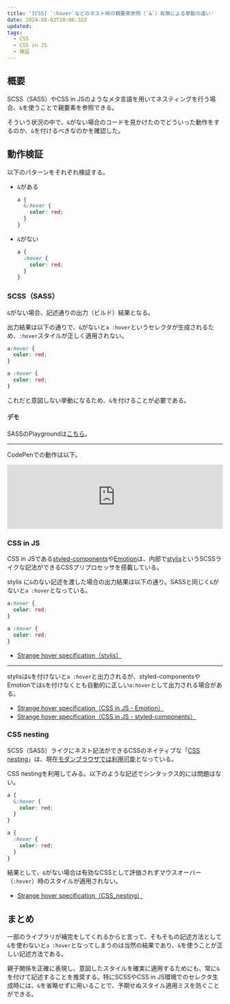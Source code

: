 ```yaml
---
title: '[CSS] `:hover`などのネスト時の親要素参照（`&`）有無による挙動の違い'
date: 2024-08-02T10:06:32Z
updated:
tags:
  - CSS
  - CSS in JS
  - 検証
---
```


## 概要

SCSS（SASS）やCSS in JSのようなメタ言語を用いてネスティングを行う場合、`&`を使うことで親要素を参照できる。

そういう状況の中で、`&`がない場合のコードを見かけたのでどういった動作をするのか、`&`を付けるべきなのかを確認した。

## 動作検証

以下のパターンをそれぞれ検証する。

- `&`がある
  ```scss
  a {
    &:hover {
      color: red;
    }
  }
  ```
- `&`がない
  ```scss
  a {
    :hover {
      color: red;
    }
  }
  ```

### SCSS（SASS）

`&`がない場合、記述通りの出力（ビルド）結果となる。

出力結果は以下の通りで、`&`がないと`a :hover`というセレクタが生成されるため、`:hover`スタイルが正しく適用されない。

```css
a:hover {
  color: red;
}

a :hover {
  color: red;
}
```

これだと意図しない挙動になるため、`&`を付けることが必要である。

#### デモ

SASSのPlaygroundは[こちら](https://sass-lang.com/playground/#eJwzNExUqOZSUFCzysgvSy0CsxUUkvNz8ousFIpSU6yB/FquWi4uiDICqgAvHBSz)。

---

CodePenでの動作は以下。

<iframe height="150" style="width: 100%;" scrolling="no" title="Strange hover specification" src="https://codepen.io/hiro0218/embed/YzoGrgE?default-tab=&theme-id=light" frameborder="no" loading="lazy" allowtransparency="true" allowfullscreen="true">
  See the Pen <a href="https://codepen.io/hiro0218/pen/YzoGrgE">
  Strange hover specification</a> by hiro (<a href="https://codepen.io/hiro0218">@hiro0218</a>)
  on <a href="https://codepen.io">CodePen</a>.
</iframe>

### CSS in JS

CSS in JSである[styled-components](https://styled-components.com/)や[Emotion](https://emotion.sh/docs/introduction)は、内部で[stylis](https://stylis.js.org/)というSCSSライクな記法ができるCSSプリプロセッサを搭載している。

stylis に`&`のない記述を渡した場合の出力結果は以下の通り。SASSと同じく`&`がないと`a :hover`となっている。

```css
a:hover {
  color: red;
}

a :hover {
  color: red;
}
```

- [Strange hover specification（stylis）](https://codepen.io/hiro0218/pen/zYVZQVe)

---

stylisは`&`を付けないと`a :hover`と出力されるが、styled-componentsやEmotionでは`&`を付けなくとも自動的に正しい`a:hover`として出力される場合がある。

- [Strange hover specification（CSS in JS - Emotion）](https://codepen.io/hiro0218/pen/LYKROYj)
- [Strange hover specification（CSS in JS - styled-components）](https://codepen.io/hiro0218/pen/xxoqNJM)

### CSS nesting

SCSS（SASS）ライクにネスト記法ができるCSSのネイティブな「[CSS nesting](https://developer.mozilla.org/en-US/docs/Web/CSS/CSS_nesting/Using_CSS_nesting)」は、現在[モダンブラウザでは利用可能](https://caniuse.com/css-nesting)となっている。

CSS nestingを利用してみる。以下のような記述でシンタックス的には問題はない。

```scss
a {
  &:hover {
    color: red;
  }
}

a {
  :hover {
    color: red;
  }
}
```

結果として、`&`がない場合は有効なCSSとして評価されずマウスオーバー（`:hover`）時のスタイルが適用されない。

- [Strange hover specification（CSS_nesting）](https://codepen.io/hiro0218/pen/vYqxqKX)

## まとめ

一部のライブラリが補完をしてくれるからと言って、そもそもの記述方法として`&`を使わないと`a :hover`となってしまうのは当然の結果であり、`&`を使うことが正しい記述方法である。

親子関係を正確に表現し、意図したスタイルを確実に適用するためにも、常に`&`を付けて記述することを推奨する。特にSCSSやCSS in JS環境でのセレクタ生成時には、`&`を省略せずに用いることで、予期せぬスタイル適用ミスを防ぐことができる。
